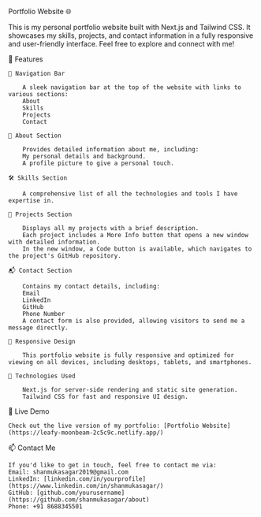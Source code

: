Portfolio Website 🌐

  This is my personal portfolio website built with Next.js and Tailwind CSS. It showcases my skills, projects, and contact information in   a fully responsive and user-friendly interface. Feel free to explore and connect with me!

🌟 Features 

    🔗 Navigation Bar
    
        A sleek navigation bar at the top of the website with links to various sections:
        About
        Skills
        Projects
        Contact
        
    📖 About Section
    
        Provides detailed information about me, including:
        My personal details and background.
        A profile picture to give a personal touch.
        
    🛠️ Skills Section
    
        A comprehensive list of all the technologies and tools I have expertise in.
        
    💼 Projects Section
    
        Displays all my projects with a brief description.
        Each project includes a More Info button that opens a new window with detailed information.
        In the new window, a Code button is available, which navigates to the project's GitHub repository.
        
    📬 Contact Section
    
        Contains my contact details, including:
        Email
        LinkedIn
        GitHub
        Phone Number
        A contact form is also provided, allowing visitors to send me a message directly.
        
    📱 Responsive Design
    
        This portfolio website is fully responsive and optimized for viewing on all devices, including desktops, tablets, and smartphones.
        
    🚀 Technologies Used
    
        Next.js for server-side rendering and static site generation.
        Tailwind CSS for fast and responsive UI design.
        
🔗 Live Demo

    Check out the live version of my portfolio: [Portfolio Website](https://leafy-moonbeam-2c5c9c.netlify.app/)

📫 Contact Me

    If you'd like to get in touch, feel free to contact me via:
    Email: shanmukasagar2019@gmail.com
    LinkedIn: [linkedin.com/in/yourprofile](https://www.linkedin.com/in/shanmukasagar/)
    GitHub: [github.com/yourusername](https://github.com/shanmukasagar/about)
    Phone: +91 8688345501
